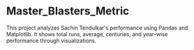 # Master_Blasters_Metric
This project analyzes Sachin Tendulkar's performance using Pandas and Matplotlib.   It shows total runs, average, centuries, and year-wise performance through visualizations.
